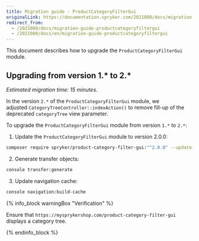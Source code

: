 ```yaml
---
title: Migration guide - ProductCategoryFilterGui
originalLink: https://documentation.spryker.com/2021080/docs/migration-guide-productcategoryfiltergui
redirect_from:
  - /2021080/docs/migration-guide-productcategoryfiltergui
  - /2021080/docs/en/migration-guide-productcategoryfiltergui
---
```


This document describes how to upgrade the `ProductCategoryFilterGui` module.

## Upgrading from version 1.* to 2.*

_Estimated migration time: 15 minutes._ 

In the version `2.*` of the `ProductCategoryFilterGui` module, we adjusted `CategoryTreeController::indexAction()` to remove fill-up of the deprecated `categoryTree` view parameter.

To upgrade the `ProductCategoryFilterGui` module from version `1.*` to `2.*`:

1.  Update the `ProductCategoryFilterGui` module to version 2.0.0:
```bash
composer require spryker/product-category-filter-gui:"^2.0.0" --update-with-dependencies
```

2.  Generate transfer objects:
```bash
console transfer:generate
```
3.  Update navigation cache:
```bash
console navigation:build-cache
```

{% info_block warningBox "Verification" %}

Ensure that `https://mysprykershop.com/product-category-filter-gui` displays a category tree.

{% endinfo_block %}




